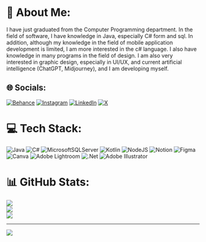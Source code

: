 # 💫 About Me:
I have just graduated from the Computer Programming department. In the field of software, I have knowledge in Java, especially C# form and sql. In addition, although my knowledge in the field of mobile application development is limited, I am more interested in the c# language. I also have knowledge in many programs in the field of design. I am also very interested in graphic design, especially in UI/UX, and current artificial intelligence (ChatGPT, Midjourney), and I am developing myself.


## 🌐 Socials:
[![Behance](https://img.shields.io/badge/Behance-1769ff?logo=behance&logoColor=white)](https://behance.net/hamzaoykurt) [![Instagram](https://img.shields.io/badge/Instagram-%23E4405F.svg?logo=Instagram&logoColor=white)](https://instagram.com/hamzaoykurtt) [![LinkedIn](https://img.shields.io/badge/LinkedIn-%230077B5.svg?logo=linkedin&logoColor=white)](https://linkedin.com/in/hamzaoykurt) [![X](https://img.shields.io/badge/X-black.svg?logo=X&logoColor=white)](https://x.com/hamzaoykurt) 

# 💻 Tech Stack:
![Java](https://img.shields.io/badge/java-%23ED8B00.svg?style=for-the-badge&logo=openjdk&logoColor=white) ![C#](https://img.shields.io/badge/c%23-%23239120.svg?style=for-the-badge&logo=csharp&logoColor=white) ![MicrosoftSQLServer](https://img.shields.io/badge/Microsoft%20SQL%20Server-CC2927?style=for-the-badge&logo=microsoft%20sql%20server&logoColor=white) ![Kotlin](https://img.shields.io/badge/kotlin-%237F52FF.svg?style=for-the-badge&logo=kotlin&logoColor=white) ![NodeJS](https://img.shields.io/badge/node.js-6DA55F?style=for-the-badge&logo=node.js&logoColor=white) ![Notion](https://img.shields.io/badge/Notion-%23000000.svg?style=for-the-badge&logo=notion&logoColor=white) ![Figma](https://img.shields.io/badge/figma-%23F24E1E.svg?style=for-the-badge&logo=figma&logoColor=white) ![Canva](https://img.shields.io/badge/Canva-%2300C4CC.svg?style=for-the-badge&logo=Canva&logoColor=white) ![Adobe Lightroom](https://img.shields.io/badge/Adobe%20Lightroom-31A8FF.svg?style=for-the-badge&logo=Adobe%20Lightroom&logoColor=white) ![.Net](https://img.shields.io/badge/.NET-5C2D91?style=for-the-badge&logo=.net&logoColor=white) ![Adobe Illustrator](https://img.shields.io/badge/adobe%20illustrator-%23FF9A00.svg?style=for-the-badge&logo=adobe%20illustrator&logoColor=white)
# 📊 GitHub Stats:
![](https://github-readme-stats.vercel.app/api?username=hamzaoykurt&theme=dark&hide_border=false&include_all_commits=false&count_private=false)<br/>
![](https://github-readme-streak-stats.herokuapp.com/?user=hamzaoykurt&theme=dark&hide_border=false)<br/>
![](https://github-readme-stats.vercel.app/api/top-langs/?username=hamzaoykurt&theme=dark&hide_border=false&include_all_commits=false&count_private=false&layout=compact)

---
[![](https://visitcount.itsvg.in/api?id=hamzaoykurt&icon=2&color=12)](https://visitcount.itsvg.in)

<!-- Proudly created with GPRM ( https://gprm.itsvg.in ) -->
